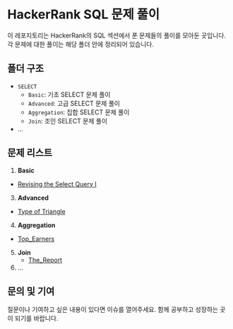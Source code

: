 # HackerRank SQL 문제 풀이

이 레포지토리는 HackerRank의 SQL 섹션에서 푼 문제들의 풀이를 모아둔 곳입니다. 각 문제에 대한 풀이는 해당 폴더 안에 정리되어 있습니다.

## 폴더 구조

- `SELECT`
  - `Basic`: 기초 SELECT 문제 풀이
  - `Advanced`: 고급 SELECT 문제 풀이
  - `Aggregation`: 집합 SELECT 문제 풀이
  - `Join`: 조인 SELECT 문제 풀이
- ...

## 문제 리스트

1. **Basic**
- [Revising the Select Query I](https://github.com/Ahnseokbeom/HackerRank/blob/main/SELECT/Basic/Revising_the_Select_Query1.sql)
3. **Advanced**
- [Type of Triangle](https://github.com/Ahnseokbeom/HackerRank/blob/main/SELECT/Advanced/Type_of_Triangle.sql)
4. **Aggregation**
- [Top_Earners](https://github.com/Ahnseokbeom/HackerRank/blob/main/SELECT/Aggregation/Top_Earners.sql)
5. **Join**
   - [The_Report](https://github.com/Ahnseokbeom/HackerRank/blob/main/SELECT/Join/The_Report.sql)
6. ...

## 문의 및 기여

질문이나 기여하고 싶은 내용이 있다면 이슈를 열어주세요. 함께 공부하고 성장하는 곳이 되기를 바랍니다.


